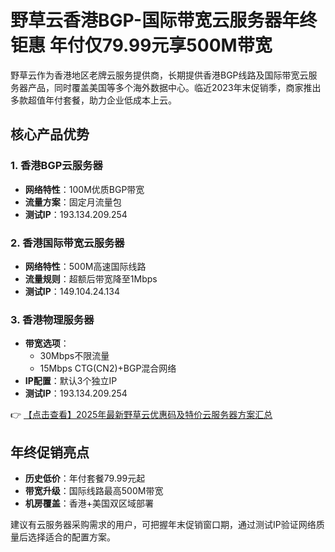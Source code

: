 # 野草云香港BGP-国际带宽云服务器年终钜惠 年付仅79.99元享500M带宽

野草云作为香港地区老牌云服务提供商，长期提供香港BGP线路及国际带宽云服务器产品，同时覆盖美国等多个海外数据中心。临近2023年末促销季，商家推出多款超值年付套餐，助力企业低成本上云。

## 核心产品优势

### 1. 香港BGP云服务器
- **网络特性**：100M优质BGP带宽
- **流量方案**：固定月流量包
- **测试IP**：193.134.209.254

### 2. 香港国际带宽云服务器
- **网络特性**：500M高速国际线路
- **流量规则**：超额后带宽降至1Mbps
- **测试IP**：149.104.24.134

### 3. 香港物理服务器
- **带宽选项**：
  - 30Mbps不限流量
  - 15Mbps CTG(CN2)+BGP混合网络
- **IP配置**：默认3个独立IP
- **测试IP**：193.134.209.254

👉 [【点击查看】2025年最新野草云优惠码及特价云服务器方案汇总](https://bit.ly/yecaoyun)

## 年终促销亮点
- **历史低价**：年付套餐79.99元起
- **带宽升级**：国际线路最高500M带宽
- **机房覆盖**：香港+美国双区域部署

建议有云服务器采购需求的用户，可把握年末促销窗口期，通过测试IP验证网络质量后选择适合的配置方案。